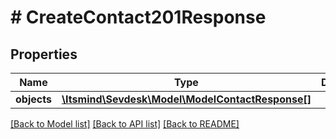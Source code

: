 # # CreateContact201Response

## Properties

Name | Type | Description | Notes
------------ | ------------- | ------------- | -------------
**objects** | [**\Itsmind\Sevdesk\Model\ModelContactResponse[]**](ModelContactResponse.md) |  | [optional]

[[Back to Model list]](../../README.md#models) [[Back to API list]](../../README.md#endpoints) [[Back to README]](../../README.md)
